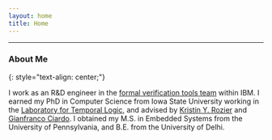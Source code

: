 ```yaml
---
layout: home
title: Home
---
```


----

### About Me

{: style="text-align: center;"} 

I work as an R&D engineer in the [formal verification tools team](https://www.research.ibm.com/haifa/projects/verification/Formal_Methods-Home/index.shtml) within IBM. I earned my PhD in Computer Science from Iowa State University working in the [Laboratory for Temporal Logic](http://laboratory.temporallogic.org/), and advised by [Kristin Y. Rozier](https://www.aere.iastate.edu/kyrozier/) and [Gianfranco Ciardo](http://web.cs.iastate.edu/~ciardo/). I obtained my M.S. in Embedded Systems from the University of Pennsylvania, and B.E. from the University of Delhi.

